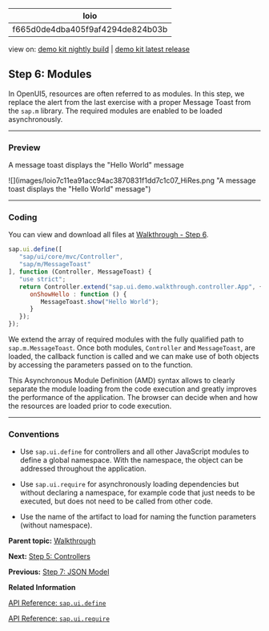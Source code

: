 <!-- loiof665d0de4dba405f9af4294de824b03b -->

| loio |
| -----|
| f665d0de4dba405f9af4294de824b03b |

<div id="loio">

view on: [demo kit nightly build](https://openui5nightly.hana.ondemand.com/topic/f665d0de4dba405f9af4294de824b03b) | [demo kit latest release](https://sdk.openui5.org/topic/f665d0de4dba405f9af4294de824b03b)</div>

## Step 6: Modules

In OpenUI5, resources are often referred to as modules. In this step, we replace the alert from the last exercise with a proper Message Toast from the `sap.m` library. The required modules are enabled to be loaded asynchronously.

***

### Preview

   
  
<a name="loiof665d0de4dba405f9af4294de824b03b__fig_r1j_pst_mr"/>A message toast displays the "Hello World" message

 ![](images/loio7c11ea91acc94ac3870831f1dd7c1c07_HiRes.png "A message toast displays the "Hello World" message") 

***

### Coding

You can view and download all files at [Walkthrough - Step 6](https://sdk.openui5.org/explored.html#/sample/sap.m.tutorial.walkthrough.06/preview).

```js
sap.ui.define([
   "sap/ui/core/mvc/Controller",
   "sap/m/MessageToast"
], function (Controller, MessageToast) {
   "use strict";
   return Controller.extend("sap.ui.demo.walkthrough.controller.App", {
      onShowHello : function () {
         MessageToast.show("Hello World");
      }
   });
});
```

We extend the array of required modules with the fully qualified path to `sap.m.MessageToast`. Once both modules, `Controller` and `MessageToast`, are loaded, the callback function is called and we can make use of both objects by accessing the parameters passed on to the function.

This Asynchronous Module Definition \(AMD\) syntax allows to clearly separate the module loading from the code execution and greatly improves the performance of the application. The browser can decide when and how the resources are loaded prior to code execution.

***

### Conventions

-   Use `sap.ui.define` for controllers and all other JavaScript modules to define a global namespace. With the namespace, the object can be addressed throughout the application.

-   Use `sap.ui.require` for asynchronously loading dependencies but without declaring a namespace, for example code that just needs to be executed, but does not need to be called from other code.

-   Use the name of the artifact to load for naming the function parameters \(without namespace\).


**Parent topic:** [Walkthrough](Walkthrough_3da5f4b.md "In this tutorial we will introduce you to all major development paradigms of OpenUI5.")

**Next:** [Step 5: Controllers](Step_5_Controllers_50579dd.md "In this step, we replace the text with a button and show the “Hello World” message when the button is pressed. The handling of the button's press event is implemented in the controller of the view.")

**Previous:** [Step 7: JSON Model](Step_7_JSON_Model_70ef981.md "Now that we have set up the view and controller, it’s about time to think about the M in MVC.")

**Related Information**  


[API Reference: `sap.ui.define`](https://sdk.openui5.org/api/sap.ui/methods/sap.ui.define)

[API Reference: `sap.ui.require`](https://sdk.openui5.org/api/sap.ui/methods/sap.ui.require)

